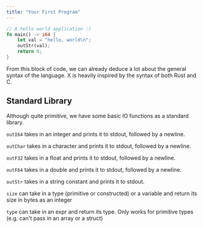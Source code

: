 ```yaml
---
title: "Your First Program"
---
```


```Rust
// A hello world application :)
fn main() -> i64 {
    let val = "hello, world\n";
    outStr(val);
    return 0;
}
```

From this block of code, we can already deduce a lot about the general syntax of the language. X
is heavily inspired by the syntax of both Rust and C.

## Standard Library

Although quite primitive, we have some basic IO functions as a standard library.

`outI64` takes in an integer and prints it to stdout, followed by a newline.

`outChar` takes in a character and prints it to stdout, followed by a newline.

`outF32` takes in a float and prints it to stdout, followed by a newline.

`outF64` takes in a double and prints it to stdout, followed by a newline.

`outStr` takes in a string constant and prints it to stdout.

`size` can take in a type (primitive or constructed) or a variable and return its size
in bytes as an integer

`type` can take in an expr and return its type. Only works for primitive types (e.g. can't pass
in an array or a struct)